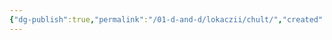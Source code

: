 ```yaml
---
{"dg-publish":true,"permalink":"/01-d-and-d/lokaczii/chult/","created":"2024-11-09T09:06:49.855+03:00","updated":"2023-12-26T14:48:58.311+03:00"}
---
```


